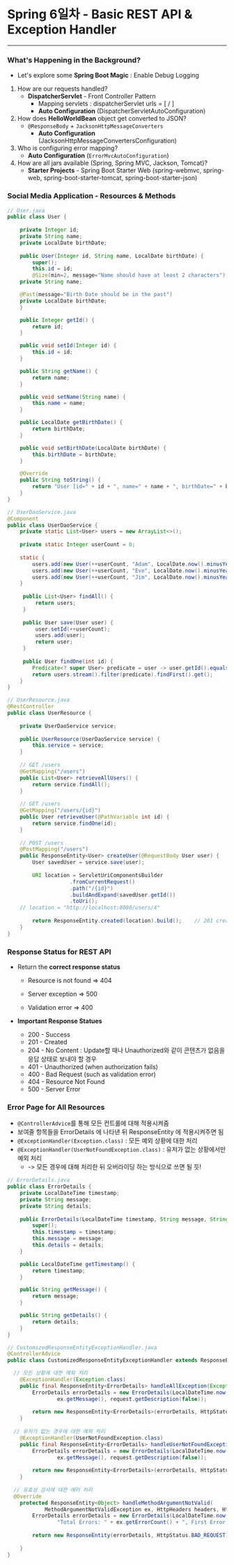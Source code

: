 # Spring 6일차 - Basic REST API & Exception Handler

---



### What's Happening in the Background?

- Let's explore some **Spring Boot Magic** : Enable Debug Logging

1. How are our requests handled?
   - **DispatcherServlet** - Front Controller Pattern
     - Mapping servlets : dispatcherServlet urls = [ / ]
     - **Auto Configuration** (DispatcherServletAutoConfiguration)
2. How does **HelloWorldBean** object get converted to JSON?
   - `@ResponseBody` + `JacksonHttpMessageConverters`
     - **Auto Configuration** (JacksonHttpMessageConvertersConfiguration)
3. Who is configuring error mapping?
   - **Auto Configuration** (`ErrorMvcAutoConfiguration`)
4. How are all jars available (Spring, Spring MVC, Jackson, Tomcat)?
   - **Starter Projects** - Spring Boot Starter Web (spring-webmvc, spring-web, spring-boot-starter-tomcat, spring-boot-starter-json)



### Social Media Application - Resources & Methods

```java
// User.java
public class User {
	
	private Integer id;
	private String name;
	private LocalDate birthDate;
	
	public User(Integer id, String name, LocalDate birthDate) {
		super();
		this.id = id;
		@Size(min=2, message="Name should have at least 2 characters")
    private String name;

    @Past(message="Birth Date should be in the past")
    private LocalDate birthDate;
	}

	public Integer getId() {
		return id;
	}

	public void setId(Integer id) {
		this.id = id;
	}

	public String getName() {
		return name;
	}

	public void setName(String name) {
		this.name = name;
	}

	public LocalDate getBirthDate() {
		return birthDate;
	}

	public void setBirthDate(LocalDate birthDate) {
		this.birthDate = birthDate;
	}

	@Override
	public String toString() {
		return "User [id=" + id + ", name=" + name + ", birthDate=" + birthDate + "]";
	}	
}
```

```java
// UserDaoService.java
@Component
public class UserDaoService {
	private static List<User> users = new ArrayList<>();
	
	private static Integer userCount = 0;
	
	static {
		users.add(new User(++userCount, "Adam", LocalDate.now().minusYears(30)));
		users.add(new User(++userCount, "Eve", LocalDate.now().minusYears(25)));
		users.add(new User(++userCount, "Jim", LocalDate.now().minusYears(20)));
	}
	
	 public List<User> findAll() {
		 return users;
	 }
	
	 public User save(User user) {
		 user.setId(++userCount);
		 users.add(user);
		 return user;
	 }
	
	 public User findOne(int id) {
		Predicate<? super User> predicate = user -> user.getId().equals(id); 
		return users.stream().filter(predicate).findFirst().get();
	}	
}
```

```java
// UserResource.java
@RestController
public class UserResource {
	
	private UserDaoService service;
	
	public UserResource(UserDaoService service) {
		this.service = service;
	}
	
	// GET /users
	@GetMapping("/users")
	public List<User> retrieveAllUsers() {
		return service.findAll();
	}
	
	// GET /users
	@GetMapping("/users/{id}")
	public User retrieveUser(@PathVariable int id) {
		return service.findOne(id);
	}
	
	// POST /users
	@PostMapping("/users")
	public ResponseEntity<User> createUser(@RequestBody User user) {
		User savedUser = service.save(user);
		
		URI location = ServletUriComponentsBuilder
                    .fromCurrentRequest()
                    .path("/{id}")
                    .buildAndExpand(savedUser.getId())
                    .toUri();
    // location = "http://localhost:8080/users/4"
		
		return ResponseEntity.created(location).build();	// 201 created
	}
}
```



### Response Status for REST API

- Return the **correct response status**

  - Resource is not found => 404

  - Server exception => 500
  - Validation error => 400

- **Important Response Statues**

  - 200 - Success
  - 201 - Created
  - 204 - No Content : Update할 때나 Unauthorized와 같이 콘텐츠가 없음을 응답 상태로 보내야 할 경우
  - 401 - Unauthorized (when authorization fails)
  - 400 - Bad Request (such as validation error)
  - 404 - Resource Not Found
  - 500 - Server Error



### Error Page for All Resources

- `@ControllerAdvice`를 통해 모든 컨트롤에 대해 적용시켜줌
- 보여줄 항목들을 ErrorDetails 에 나타낸 뒤 ResponseEntity 에 적용시켜주면 됨
- `@ExceptionHandler(Exception.class)` : 모든 예외 상황에 대한 처리
- `@ExceptionHandler(UserNotFoundException.class)` : 유저가 없는 상황에서만 예외 처리
  - -> 모든 경우에 대해 처리한 뒤 오버라이딩 하는 방식으로 쓰면 될 듯!

```java
// ErrorDetails.java
public class ErrorDetails {
	private LocalDateTime timestamp;
	private String message;
	private String details;
	
	public ErrorDetails(LocalDateTime timestamp, String message, String details) {
		super();
		this.timestamp = timestamp;
		this.message = message;
		this.details = details;
	}

	public LocalDateTime getTimestamp() {
		return timestamp;
	}

	public String getMessage() {
		return message;
	}

	public String getDetails() {
		return details;
	}
}
```

```java
// CustomizedResponseEntityExceptionHandler.java
@ControllerAdvice
public class CustomizedResponseEntityExceptionHandler extends ResponseEntityExceptionHandler {

  // 모든 상황에 대한 예외 처리
	@ExceptionHandler(Exception.class)
	public final ResponseEntity<ErrorDetails> handleAllException(Exception ex, WebRequest request) throws Exception {
		ErrorDetails errorDetails = new ErrorDetails(LocalDateTime.now(),
				ex.getMessage(), request.getDescription(false));
		
		return new ResponseEntity<ErrorDetails>(errorDetails, HttpStatus.INTERNAL_SERVER_ERROR);	// 500
	}
	
  // 유저가 없는 경우에 대한 예외 처리
	@ExceptionHandler(UserNotFoundException.class)
	public final ResponseEntity<ErrorDetails> handleUserNotFoundException(Exception ex, WebRequest request) throws Exception {
		ErrorDetails errorDetails = new ErrorDetails(LocalDateTime.now(),
				ex.getMessage(), request.getDescription(false));
		
		return new ResponseEntity<ErrorDetails>(errorDetails, HttpStatus.NOT_FOUND);	// 404
	}
  
  // 유효성 검사에 대한 에러 처리
  @Override
	protected ResponseEntity<Object> handleMethodArgumentNotValid(
			MethodArgumentNotValidException ex, HttpHeaders headers, HttpStatusCode status, WebRequest request) {
		ErrorDetails errorDetails = new ErrorDetails(LocalDateTime.now(),
				"Total Errors: " + ex.getErrorCount() + ", First Error : " + ex.getFieldError().getDefaultMessage(), request.getDescription(false));
		
		return new ResponseEntity(errorDetails, HttpStatus.BAD_REQUEST);	
	
	}
}
```



